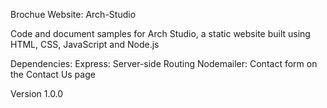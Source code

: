 Brochue Website: Arch-Studio

Code and document samples for Arch Studio, a static website built using HTML, CSS, JavaScript and Node.js

Dependencies:
Express: Server-side Routing
Nodemailer: Contact form on the Contact Us page

Version 1.0.0
